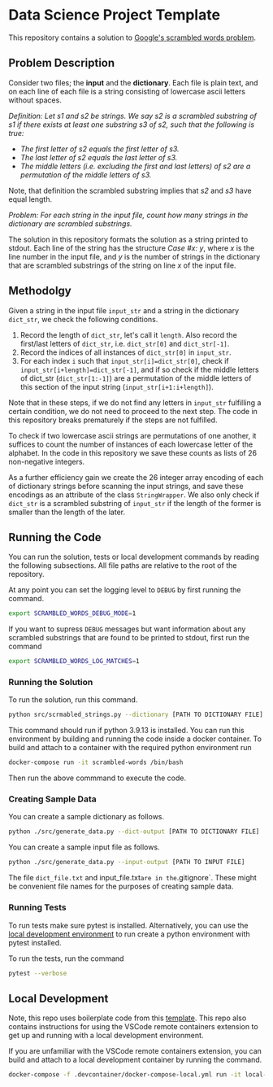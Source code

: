 # Data Science Project Template

This repository contains a solution to [Google's scrambled words problem](https://codingcompetitions.withgoogle.com/kickstart/round/0000000000050edf/0000000000051004).

## Problem Description

Consider two files; the **input** and the **dictionary**. Each file is plain text, and on each line of each file is a string consisting of lowercase ascii letters without spaces.

_Definition: Let s1 and s2 be strings. We say s2 is a scrambled substring of s1 if there exists at least one substring s3 of s2, such that the following is true:_

* _The first letter of s2 equals the first letter of s3._
* _The last letter of s2 equals the last letter of s3._
* _The middle letters (i.e. excluding the first and last letters) of s2 are a permutation of the middle letters of s3._

Note, that definition the scrambled substring implies that _s2_ and _s3_ have equal length.

_Problem: For each string in the input file, count how many strings in the dictionary are scrambled substrings._

The solution in this repository formats the solution as a string printed to stdout. Each line of the string has the structure _Case #x: y_, where _x_ is the line number in the input file, and _y_ is the number of strings in the dictionary that are scrambled substrings of the string on line _x_ of the input file.

## Methodolgy

Given a string in the input file `input_str` and a string in the dictionary `dict_str`, we check the following conditions.

1. Record the length of `dict_str`, let's call it `length`. Also record the first/last letters of `dict_str`, i.e. `dict_str[0]` and `dict_str[-1]`.
2. Record the indices of all instances of `dict_str[0]` in `input_str`.
3. For each index `i` such that `input_str[i]=dict_str[0]`, check if `input_str[i+length]=dict_str[-1]`, and if so check if the middle letters of dict_str (`dict_str[1:-1]`) are a permutation of the middle letters of this section of the input string (`input_str[i+1:i+length]`).

Note that in these steps, if we do not find any letters in `input_str` fulfilling a certain condition, we do not need to proceed to the next step. The code in this repository breaks prematurely if the steps are not fulfilled.

To check if two lowercase ascii strings are permutations of one another, it suffices to count the number of instances of each lowercase letter of the alphabet. In the code in this repository we save these counts as lists of 26 non-negative integers.

As a further efficiency gain we create the 26 integer array encoding of each of dictionary strings before scanning the input strings, and save these encodings as an attribute of the class `StringWrapper`. We also only check if `dict_str` is a scrambled substring of `input_str` if the length of the former is smaller than the length of the later.

## Running the Code

You can run the solution, tests or local development commands by reading the following subsections. All file paths are relative to the root of the repository.

At any point you can set the logging level to `DEBUG` by first running the command.

```bash
export SCRAMBLED_WORDS_DEBUG_MODE=1
```

If you want to supress `DEBUG` messages but want information about any scrambled substrings that are found to be printed to stdout, first run the command

```bash
export SCRAMBLED_WORDS_LOG_MATCHES=1
```

### Running the Solution

To run the solution, run this command.

```bash
python src/scrmabled_strings.py --dictionary [PATH TO DICTIONARY FILE] --input [PATH TO INPUT FILE]
```

This command should run if python 3.9.13 is installed. You can run this environment by building and running the code inside a docker container. To build and attach to a container with the required python environment run

```bash
docker-compose run -it scrambled-words /bin/bash
```

Then run the above commmand to execute the code.

### Creating Sample Data

You can create a sample dictionary as follows.

```bash
python ./src/generate_data.py --dict-output [PATH TO DICTIONARY FILE]
```

You can create a sample input file as follows.

```bash
python ./src/generate_data.py --input-output [PATH TO INPUT FILE]
```

The file `dict_file.txt` and input_file.txt` are in the `.gitignore`. These might be convenient file names for the purposes of creating sample data.

### Running Tests

To run tests make sure pytest is installed. Alternatively, you can use the [local development environment](#local-development) to run create a python environment with pytest installed.

To run the tests, run the command

```bash
pytest --verbose
```

## Local Development

Note, this repo uses boilerplate code from this [template](https://github.com/mark-curran/data-science-project-template). This repo also contains instructions for using the VSCode remote containers extension to get up and running with a local development environment.

If you are unfamiliar with the VSCode remote containers extension, you can build and attach to a local development container by running the command.

```bash
docker-compose -f .devcontainer/docker-compose-local.yml run -it local-dev /bin/bash
```
